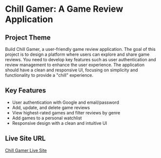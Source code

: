 # Chill Gamer: A Game Review Application

## Project Theme

Build Chill Gamer, a user-friendly game review application. The goal of this project is to design a platform where users can explore and share game reviews. You need to develop key features such as user authentication and review management to enhance the user experience. The application should have a clean and responsive UI, focusing on simplicity and functionality to provide a "chill" experience.

## Key Features

-   User authentication with Google and email/password
-   Add, update, and delete game reviews
-   View highest-rated games and filter reviews by genre
-   Add games to a personal watchlist
-   Responsive design with a clean and intuitive UI

## Live Site URL

[Chill Gamer Live Site](https://chill-gamerzz.web.app/)
